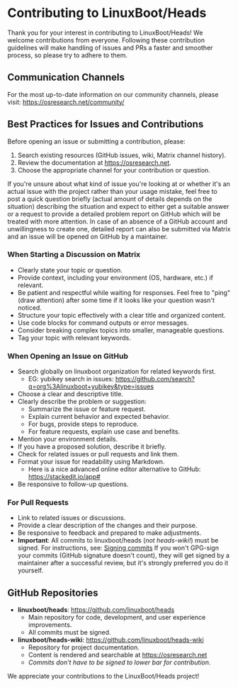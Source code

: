 # Contributing to LinuxBoot/Heads

Thank you for your interest in contributing to LinuxBoot/Heads! We welcome contributions
from everyone. Following these contribution guidelines will make handling of issues and
PRs a faster and smoother process, so please try to adhere to them.

## Communication Channels

For the most up-to-date information on our community channels, please visit:
https://osresearch.net/community/

## Best Practices for Issues and Contributions

Before opening an issue or submitting a contribution, please:

1. Search existing resources (GitHub issues, wiki, Matrix channel history).
2. Review the documentation at https://osresearch.net.
3. Choose the appropriate channel for your contribution or question.

If you're unsure about what kind of issue you're looking at or whether it's an actual issue 
 with the project rather than your usage mistake, feel free to post a quick question briefly 
 (actual amount of details depends on the situation) describing the situation and expect to 
 either get a suitable answer or a request to provide a detailed problem report on GitHub 
 which will be treated with more attention. In case of an absence of a GitHub account and 
 unwillingness to create one, detailed report can also be submitted via Matrix and an issue 
 will be opened on GitHub by a maintainer.

### When Starting a Discussion on Matrix

- Clearly state your topic or question.
- Provide context, including your environment (OS, hardware, etc.) if relevant.
- Be patient and respectful while waiting for responses. Feel free to "ping" (draw attention) after some time if it looks like your question wasn't noticed.
- Structure your topic effectively with a clear title and organized content.
- Use code blocks for command outputs or error messages.
- Consider breaking complex topics into smaller, manageable questions.
- Tag your topic with relevant keywords.

### When Opening an Issue on GitHub
- Search globally on linuxboot organization for related keywords first.
  - EG: yubikey search in issues: https://github.com/search?q=org%3Alinuxboot+yubikey&type=issues
- Choose a clear and descriptive title.
- Clearly describe the problem or suggestion:
  - Summarize the issue or feature request.
  - Explain current behavior and expected behavior.
  - For bugs, provide steps to reproduce.
  - For feature requests, explain use case and benefits.
- Mention your environment details.
- If you have a proposed solution, describe it briefly.
- Check for related issues or pull requests and link them.
- Format your issue for readability using Markdown. 
  - Here is a nice advanced online editor alternative to GitHub: https://stackedit.io/app#
- Be responsive to follow-up questions.

### For Pull Requests

- Link to related issues or discussions.
- Provide a clear description of the changes and their purpose.
- Be responsive to feedback and prepared to make adjustments.
- **Important**: All commits to linuxboot/heads (*not heads-wiki!*) must be signed. For instructions, see:
  [Signing commits](https://docs.github.com/en/authentication/managing-commit-signature-verification/signing-commits)
  If you won't GPG-sign your commits (GitHub signature doesn't count), they will get signed by a maintainer after a successful review, but it's strongly preferred you do it yourself.

## GitHub Repositories

- **linuxboot/heads**: https://github.com/linuxboot/heads
  - Main repository for code, development, and user experience improvements.
  - All commits must be signed.
- **linuxboot/heads-wiki**: https://github.com/linuxboot/heads-wiki
  - Repository for project documentation.
  - Content is rendered and searchable at https://osresearch.net
  - *Commits don't have to be signed to lower bar for contribution*.

We appreciate your contributions to the LinuxBoot/Heads project!
